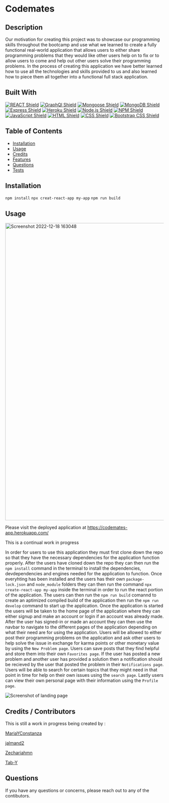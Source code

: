 # Codemates

## Description 

Our motivation for creating this project was to showcase our programming skills throughout the bootcamp and use what we learned to create a fully functional real-world application that allows users to either share programming problems that they would like other users help on to fix or to allow users to come and help out other users solve their programming problems. In the process of creating this application we have better learned how to use all the technologies and skills provided to us and also learned how to piece them all together into a functional full stack application.

## Built With

  [![REACT Shield](https://img.shields.io/badge/React-222222?&style=for-the-badge&logo=react)](https://reactjs.org/) [![GraphQl Shield](https://img.shields.io/badge/GraphQl-E10098?&style=for-the-badge&logo=graphql&logoColor=white)](https://graphql.org/) [![Mongoose Shield](https://img.shields.io/badge/Mongoose-AA2929?&style=for-the-badge&logo=matrix&logoColor=white)](https://mongoosejs.com/) [![MongoDB Shield](https://img.shields.io/badge/MongoDB-47A248?&style=for-the-badge&logo=mongodb&logoColor=white)](https://www.mongodb.com/) [![Express Shield](https://img.shields.io/badge/Express-000000?&style=for-the-badge&logo=express&logoColor=white)](http://expressjs.com/) [![Heroku Shield](https://img.shields.io/badge/Heroku-430098?&style=for-the-badge&logo=heroku&logoColor=white)](https://www.heroku.com/what) [![Node.js Shield](https://img.shields.io/badge/Node.js-339933?&style=for-the-badge&logo=node.js&logoColor=white)](https://nodejs.org/en/) [![NPM Shield](https://img.shields.io/badge/NPM-333333?&style=for-the-badge&logo=npm&logoColor=white)](https://www.npmjs.com/) [![JavaScript Shield](https://img.shields.io/badge/JavaScript-F7DF1E?&style=for-the-badge&logo=javascript&logoColor=272727)](https://developer.mozilla.org/en-US/docs/Web/JavaScript)  [![HTML Shield](https://img.shields.io/badge/HTML5-E34F26?&style=for-the-badge&logo=html5&logoColor=white)](https://developer.mozilla.org/en-US/docs/Glossary/HTML5) [![CSS Shield](https://img.shields.io/badge/CSS-1572B6?&style=for-the-badge&logo=css3&logoColor=white)](https://developer.mozilla.org/en-US/docs/Web/CSS) [![Bootstrap CSS Shield](https://img.shields.io/badge/Bootstrap_CSS-7952B3?&style=for-the-badge&logo=bootstrap&logoColor=white)](https://getbootstrap.com/)

 
## Table of Contents
 
- [Installation](#installation)
- [Usage](#usage)
- [Credits](#credits)
- [Features](#features)
- [Questions](#questions)
- [Tests](#tests) 

##  Installation 

```npm install``` ```npx creat-react-app my-app``` ```npm run build``` 

## Usage 
<img width="946" alt="Screenshot 2022-12-18 163048" src="https://user-images.githubusercontent.com/110499007/208320643-83ade04b-6fcf-4c64-91ea-27c1ce9c7a64.png">

Please visit the deployed application at https://codemates-app.herokuapp.com/

This is a continual work in progress

In order for users to use this application they must first clone down the repo so that they have the necessary dependencies for the application function properly. After the users have cloned down the repo they can then run the ```npm install``` command in the terminal to install the dependencies, devdependencies and engines needed for the application to function. Once everyhting has been installed and the users has their own ```package-lock.json``` and ```node_module``` folders they can then run the command ```npx create-react-app my-app``` inside the terminal in order to run the react portion of the application. The users can then run the ```npm run build``` comannd to create an aptimized compiled build of the application then run the ```npm run develop``` command to start up the application. Once the application is started the users will be taken to the home page of the application where they can either signup and make an account or login if an account was already made. After the user has signed-in or made an account they can then use the navbar to navigate to the different pages of the application depending on what their need are for using the application. Users will be allowed to either post their programming problems on the application and ask other users to help solve the issue in exchange for karma points or other monetary value by using the ```New Problem page```. Users can save posts that they find helpful and store them into their own ```Favorites page```. If the user has posted a new problem and another user has provided a solution then a notification should be recieved by the user that posted the problem in their ```Notifications page```. Users will be able to search for certain topics that they might need in that point in time for help on their own issues using the ```search page```. Lastly users can view their own personal page with their information using the ```Profile page```.


![Screenshot of landing page](./assets/img/p3-screenshot.png) 

## Credits / Contributors 

This is still a work in progress being created by : 

[MariaYConstanza](https://github.com/MariaYConstanza) 

[jalmand2](https://github.com/jalmand2) 

[Zechariahmn](https://github.com/Zechariahmn) 

[Tab-Y](https://github.com/Tab-Y/) 


## Questions 

If you have any questions or concerns, please reach out to any of the contibutors.
